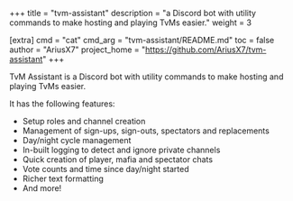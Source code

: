 +++
title = "tvm-assistant"
description = "a Discord bot with utility commands to make hosting and playing TvMs easier."
weight = 3

[extra]
cmd = "cat"
cmd_arg = "tvm-assistant/README.md"
toc = false
author = "AriusX7"
project_home = "https://github.com/AriusX7/tvm-assistant"
+++

TvM Assistant is a Discord bot with utility commands to make hosting and playing TvMs easier.

It has the following features:

- Setup roles and channel creation
- Management of sign-ups, sign-outs, spectators and replacements
- Day/night cycle management
- In-built logging to detect and ignore private channels
- Quick creation of player, mafia and spectator chats
- Vote counts and time since day/night started
- Richer text formatting
- And more!
